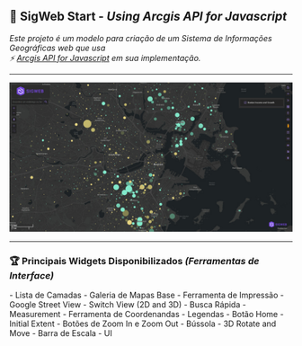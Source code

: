## 🚀 SigWeb Start - <i>Using Arcgis API for Javascript</i>
<p>
  <i>
   Este projeto é um modelo para criação de um Sistema de Informações Geográficas web que usa
   <br/>⚡ <a href="https://developers.arcgis.com/javascript/latest/sample-code/">Arcgis API for Javascript</a>
    em sua implementação.
  </i>
</p>
<hr/>
<img src="./static/images/thumb.jpg" alt="thumb" />
<hr/>
<h3>🏆 Principais Widgets Disponibilizados <i>(Ferramentas de Interface)</i> </h3>
- Lista de Camadas
- Galeria de Mapas Base
- Ferramenta de Impressão
- Google Street View
- Switch View (2D and 3D)
- Busca Rápida
- Measurement
- Ferramenta de Coordenandas
- Legendas
- Botão Home - Initial Extent
- Botões de Zoom In e Zoom Out
- Bússola
- 3D Rotate and Move
- Barra de Escala
- UI
